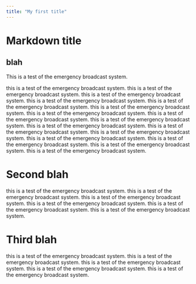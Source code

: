 ```yaml
---
title: "My first title"
---
```


# Markdown title

## blah

This is a test of the emergency broadcast system.

this is a test of the emergency broadcast system.
this is a test of the emergency broadcast system.
this is a test of the emergency broadcast system.
this is a test of the emergency broadcast system.
this is a test of the emergency broadcast system.
this is a test of the emergency broadcast system.
this is a test of the emergency broadcast system.
this is a test of the emergency broadcast system.
this is a test of the emergency broadcast system.
this is a test of the emergency broadcast system.
this is a test of the emergency broadcast system.
this is a test of the emergency broadcast system.
this is a test of the emergency broadcast system.
this is a test of the emergency broadcast system.
this is a test of the emergency broadcast system.
this is a test of the emergency broadcast system.

# Second blah

this is a test of the emergency broadcast system.
this is a test of the emergency broadcast system.
this is a test of the emergency broadcast system.
this is a test of the emergency broadcast system.
this is a test of the emergency broadcast system.
this is a test of the emergency broadcast system.

# Third blah

this is a test of the emergency broadcast system.
this is a test of the emergency broadcast system.
this is a test of the emergency broadcast system.
this is a test of the emergency broadcast system.
this is a test of the emergency broadcast system.